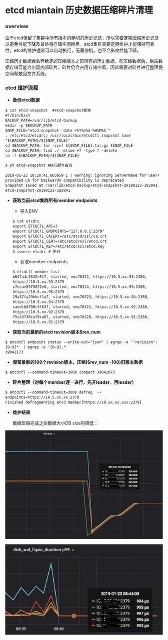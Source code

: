 # etcd miantain 历史数据压缩碎片清理

### overview

由于etcd保留了集群中所有版本的确切的历史记录，所以需要定期压缩历史记录以避免性能下降及最终将存储空间耗尽。etcd集群需要定期维护才能保持可靠性，etcd的维护通常可以自动执行，无需停机，也不会影响性能下降。

压缩历史数据会丢弃给定的压缩版本之前所有的历史数据，在压缩数据后，后端数据存储可能会出现内部碎片，碎片仍会占用存储空间，因此需要对碎片进行整理将空间释放回文件系统。

### etcd 维护流程

* **备份etcd数据**

```text
$ cat etcd-snapshot  #etcd-snapshot脚本
#!/bin/bash
BACKUP_PATH=/var/lib/etcd-backup
mkdir -p $BACKUP_PATH
SNAP_FILE="etcd-snapshot-`date +%Y%m%d-%H%M%S`"
. /etc/etcd/etcdrc; /usr/local/bin/etcdctl snapshot save "${BACKUP_PATH}/${SNAP_FILE}"
cd $BACKUP_PATH; tar -czvf ${SNAP_FILE}.tar.gz $SNAP_FILE
cd $BACKUP_PATH; find ./ -mtime +7 -type f -delete
rm -f ${BACKUP_PATH}/${SNAP_FILE}
```

```text
$ sh etcd-snapshot #执行脚本备份

2019-01-22 18:28:41.665959 I | warning: ignoring ServerName for user-provided CA for backwards compatibility is deprecated
Snapshot saved at /var/lib/etcd-backup/etcd-snapshot-20190122-182841
etcd-snapshot-20190122-182841
```

* **获取当前etcd集群所有member endpoints**

  * 导入ENV

  ```text
  $ cat etcdrc 
  export ETCDCTL_API=3
  export ETCDCTL_ENDPOINTS="127.0.0.1:2379"
  export ETCDCTL_CACERT=/etc/etcd/ssl/ca.crt
  export ETCDCTL_CERT=/etc/etcd/ssl/etcd.crt
  export ETCDCTL_KEY=/etc/etcd/ssl/etcd.key
  $ source etcdrc # 执行
  ```

  * 获取member endpoints

  ```text
  $ etcdctl member list
  b647a4c5532e517, started, vms70322, https://10.5.xx.93:2380, https://10.5.xx.93:2379
  c7eeae8975872e8, started, vms70324, https://10.5.xx.95:2380, https://10.5.xx.95:2379
  29a57fa29bbcf1a7, started, vms70323, https://10.5.xx.94:2380, https://10.5.xx.94:2379
  caedcb6700c3f637, started, vms70321, https://10.5.xx.92:2380, https://10.5.xx.92:2379
  f5c43730caf9ca87, started, vms70320, https://10.5.xx.91:2380, https://10.5.xx.91:2379
  ```

* **获取当前最新的etcd revision版本$rev\_num**

```text
$ etcdctl endpoint status --write-out="json" | egrep -o '"revision":[0-9]*' | egrep -o '[0-9].*'
39042173

```

* **保留最新的100个revision版本，压缩\($rev\_num -100\)旧版本数据**

```text
$ etcdctl --command-timeout=300s compact 39042073
```

* **碎片整理（对每个member逐一进行，先非leader，再leader）**

```text
$ etcdctl --command-timeout=300s defrag  --endpoints=https://10.5.xx.xx:2379
Finished defragmenting etcd member[https://10.xx.xx.xxx:2379]
```

* **维护结果**

  数据压缩完成之后数据大小DB size将降低：

![](../../.gitbook/assets/image%20%281%29.png)

![](../../.gitbook/assets/image%20%285%29.png)

